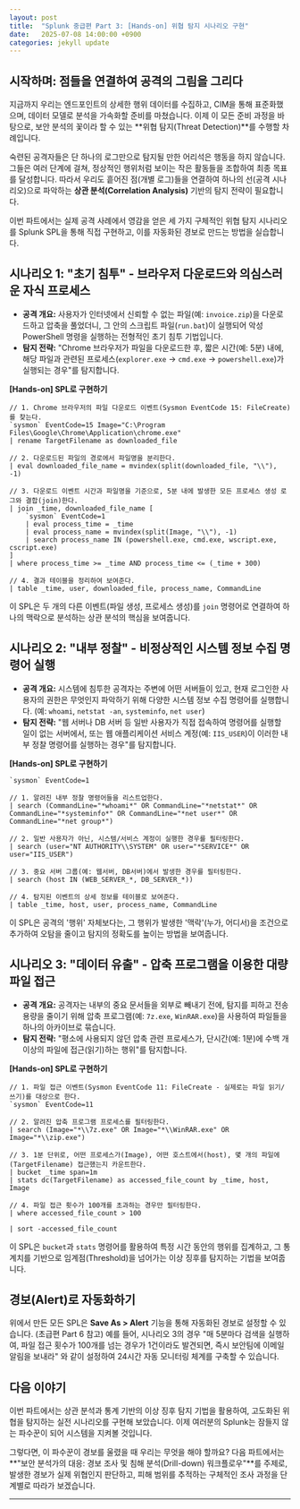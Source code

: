 ```yaml
---
layout: post
title:  "Splunk 중급편 Part 3: [Hands-on] 위협 탐지 시나리오 구현"
date:   2025-07-08 14:00:00 +0900
categories: jekyll update
---
```


## 시작하며: 점들을 연결하여 공격의 그림을 그리다

지금까지 우리는 엔드포인트의 상세한 행위 데이터를 수집하고, CIM을 통해 표준화했으며, 데이터 모델로 분석을 가속화할 준비를 마쳤습니다. 이제 이 모든 준비 과정을 바탕으로, 보안 분석의 꽃이라 할 수 있는 **위협 탐지(Threat Detection)**를 수행할 차례입니다.

숙련된 공격자들은 단 하나의 로그만으로 탐지될 만한 어리석은 행동을 하지 않습니다. 그들은 여러 단계에 걸쳐, 정상적인 행위처럼 보이는 작은 활동들을 조합하여 최종 목표를 달성합니다. 따라서 우리도 흩어진 점(개별 로그)들을 연결하여 하나의 선(공격 시나리오)으로 파악하는 **상관 분석(Correlation Analysis)** 기반의 탐지 전략이 필요합니다.

이번 파트에서는 실제 공격 사례에서 영감을 얻은 세 가지 구체적인 위협 탐지 시나리오를 Splunk SPL을 통해 직접 구현하고, 이를 자동화된 경보로 만드는 방법을 실습합니다.

## 시나리오 1: "초기 침투" - 브라우저 다운로드와 의심스러운 자식 프로세스

*   **공격 개요:** 사용자가 인터넷에서 신뢰할 수 없는 파일(예: `invoice.zip`)을 다운로드하고 압축을 풀었더니, 그 안의 스크립트 파일(`run.bat`)이 실행되어 악성 PowerShell 명령을 실행하는 전형적인 초기 침투 기법입니다.
*   **탐지 전략:** "Chrome 브라우저가 파일을 다운로드한 후, 짧은 시간(예: 5분) 내에, 해당 파일과 관련된 프로세스(`explorer.exe` -> `cmd.exe` -> `powershell.exe`)가 실행되는 경우"를 탐지합니다.

**[Hands-on] SPL로 구현하기**

```spl
// 1. Chrome 브라우저의 파일 다운로드 이벤트(Sysmon EventCode 15: FileCreate)를 찾는다.
`sysmon` EventCode=15 Image="C:\Program Files\Google\Chrome\Application\chrome.exe"
| rename TargetFilename as downloaded_file

// 2. 다운로드된 파일의 경로에서 파일명을 분리한다.
| eval downloaded_file_name = mvindex(split(downloaded_file, "\\"), -1)

// 3. 다운로드 이벤트 시간과 파일명을 기준으로, 5분 내에 발생한 모든 프로세스 생성 로그와 결합(join)한다.
| join _time, downloaded_file_name [
    `sysmon` EventCode=1
    | eval process_time = _time
    | eval process_name = mvindex(split(Image, "\\"), -1)
    | search process_name IN (powershell.exe, cmd.exe, wscript.exe, cscript.exe)
]
| where process_time >= _time AND process_time <= (_time + 300)

// 4. 결과 테이블을 정리하여 보여준다.
| table _time, user, downloaded_file, process_name, CommandLine
```

이 SPL은 두 개의 다른 이벤트(파일 생성, 프로세스 생성)를 `join` 명령어로 연결하여 하나의 맥락으로 분석하는 상관 분석의 핵심을 보여줍니다.

## 시나리오 2: "내부 정찰" - 비정상적인 시스템 정보 수집 명령어 실행

*   **공격 개요:** 시스템에 침투한 공격자는 주변에 어떤 서버들이 있고, 현재 로그인한 사용자의 권한은 무엇인지 파악하기 위해 다양한 시스템 정보 수집 명령어를 실행합니다. (예: `whoami`, `netstat -an`, `systeminfo`, `net user`)
*   **탐지 전략:** "웹 서버나 DB 서버 등 일반 사용자가 직접 접속하여 명령어를 실행할 일이 없는 서버에서, 또는 웹 애플리케이션 서비스 계정(예: `IIS_USER`)이 이러한 내부 정찰 명령어를 실행하는 경우"를 탐지합니다.

**[Hands-on] SPL로 구현하기**

```spl
`sysmon` EventCode=1 

// 1. 알려진 내부 정찰 명령어들을 리스트업한다.
| search (CommandLine="*whoami*" OR CommandLine="*netstat*" OR CommandLine="*systeminfo*" OR CommandLine="*net user*" OR CommandLine="*net group*")

// 2. 일반 사용자가 아닌, 시스템/서비스 계정이 실행한 경우를 필터링한다.
| search (user="NT AUTHORITY\\SYSTEM" OR user="*SERVICE*" OR user="IIS_USER")

// 3. 중요 서버 그룹(예: 웹서버, DB서버)에서 발생한 경우를 필터링한다.
| search (host IN (WEB_SERVER_*, DB_SERVER_*))

// 4. 탐지된 이벤트의 상세 정보를 테이블로 보여준다.
| table _time, host, user, process_name, CommandLine
```

이 SPL은 공격의 '행위' 자체보다는, 그 행위가 발생한 '맥락'(누가, 어디서)을 조건으로 추가하여 오탐을 줄이고 탐지의 정확도를 높이는 방법을 보여줍니다.

## 시나리오 3: "데이터 유출" - 압축 프로그램을 이용한 대량 파일 접근

*   **공격 개요:** 공격자는 내부의 중요 문서들을 외부로 빼내기 전에, 탐지를 피하고 전송 용량을 줄이기 위해 압축 프로그램(예: `7z.exe`, `WinRAR.exe`)을 사용하여 파일들을 하나의 아카이브로 묶습니다.
*   **탐지 전략:** "평소에 사용되지 않던 압축 관련 프로세스가, 단시간(예: 1분)에 수백 개 이상의 파일에 접근(읽기)하는 행위"를 탐지합니다.

**[Hands-on] SPL로 구현하기**

```spl
// 1. 파일 접근 이벤트(Sysmon EventCode 11: FileCreate - 실제로는 파일 읽기/쓰기)를 대상으로 한다.
`sysmon` EventCode=11

// 2. 알려진 압축 프로그램 프로세스를 필터링한다.
| search (Image="*\\7z.exe" OR Image="*\\WinRAR.exe" OR Image="*\\zip.exe")

// 3. 1분 단위로, 어떤 프로세스가(Image), 어떤 호스트에서(host), 몇 개의 파일에(TargetFilename) 접근했는지 카운트한다.
| bucket _time span=1m
| stats dc(TargetFilename) as accessed_file_count by _time, host, Image

// 4. 파일 접근 횟수가 100개를 초과하는 경우만 필터링한다.
| where accessed_file_count > 100

| sort -accessed_file_count
```

이 SPL은 `bucket`과 `stats` 명령어를 활용하여 특정 시간 동안의 행위를 집계하고, 그 통계치를 기반으로 임계점(Threshold)을 넘어가는 이상 징후를 탐지하는 기법을 보여줍니다.

## 경보(Alert)로 자동화하기

위에서 만든 모든 SPL은 **Save As > Alert** 기능을 통해 자동화된 경보로 설정할 수 있습니다. (초급편 Part 6 참고) 예를 들어, 시나리오 3의 경우 "매 5분마다 검색을 실행하여, 파일 접근 횟수가 100개를 넘는 경우가 1건이라도 발견되면, 즉시 보안팀에 이메일 알림을 보내라" 와 같이 설정하여 24시간 자동 모니터링 체계를 구축할 수 있습니다.

## 다음 이야기

이번 파트에서는 상관 분석과 통계 기반의 이상 징후 탐지 기법을 활용하여, 고도화된 위협을 탐지하는 실전 시나리오를 구현해 보았습니다. 이제 여러분의 Splunk는 잠들지 않는 파수꾼이 되어 시스템을 지켜볼 것입니다.

그렇다면, 이 파수꾼이 경보를 울렸을 때 우리는 무엇을 해야 할까요? 다음 파트에서는 **"보안 분석가의 대응: 경보 조사 및 침해 분석(Drill-down) 워크플로우"**를 주제로, 발생한 경보가 실제 위협인지 판단하고, 피해 범위를 추적하는 구체적인 조사 과정을 단계별로 따라가 보겠습니다.

---

